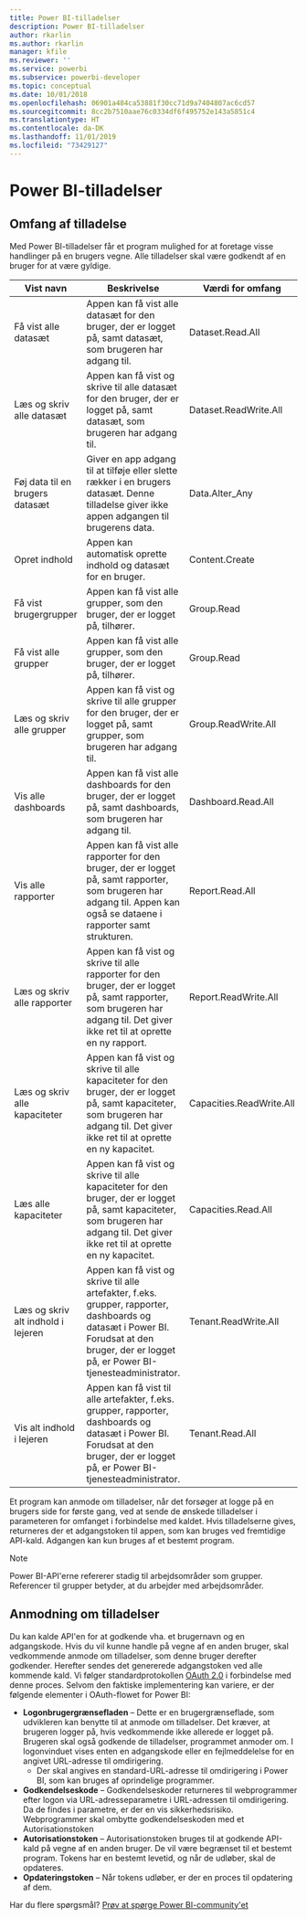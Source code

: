 ```yaml
---
title: Power BI-tilladelser
description: Power BI-tilladelser
author: rkarlin
ms.author: rkarlin
manager: kfile
ms.reviewer: ''
ms.service: powerbi
ms.subservice: powerbi-developer
ms.topic: conceptual
ms.date: 10/01/2018
ms.openlocfilehash: 06901a484ca53881f30cc71d9a7404807ac6cd57
ms.sourcegitcommit: 8cc2b7510aae76c0334df6f495752e143a5851c4
ms.translationtype: HT
ms.contentlocale: da-DK
ms.lasthandoff: 11/01/2019
ms.locfileid: "73429127"
---
```

# <a name="power-bi-permissions"></a>Power BI-tilladelser

## <a name="permission-scopes"></a>Omfang af tilladelse

Med Power BI-tilladelser får et program mulighed for at foretage visse handlinger på en brugers vegne. Alle tilladelser skal være godkendt af en bruger for at være gyldige.

| Vist navn | Beskrivelse | Værdi for omfang |
| --- | --- | --- |
| Få vist alle datasæt |Appen kan få vist alle datasæt for den bruger, der er logget på, samt datasæt, som brugeren har adgang til. |Dataset.Read.All |
| Læs og skriv alle datasæt |Appen kan få vist og skrive til alle datasæt for den bruger, der er logget på, samt datasæt, som brugeren har adgang til. |Dataset.ReadWrite.All |
| Føj data til en brugers datasæt |Giver en app adgang til at tilføje eller slette rækker i en brugers datasæt. Denne tilladelse giver ikke appen adgangen til brugerens data. |Data.Alter_Any |
| Opret indhold |Appen kan automatisk oprette indhold og datasæt for en bruger. |Content.Create |
| Få vist brugergrupper |Appen kan få vist alle grupper, som den bruger, der er logget på, tilhører. |Group.Read |
| Få vist alle grupper |Appen kan få vist alle grupper, som den bruger, der er logget på, tilhører. |Group.Read |
| Læs og skriv alle grupper |Appen kan få vist og skrive til alle grupper for den bruger, der er logget på, samt grupper, som brugeren har adgang til. |Group.ReadWrite.All |
| Vis alle dashboards |Appen kan få vist alle dashboards for den bruger, der er logget på, samt dashboards, som brugeren har adgang til. |Dashboard.Read.All |
| Vis alle rapporter |Appen kan få vist alle rapporter for den bruger, der er logget på, samt rapporter, som brugeren har adgang til. Appen kan også se dataene i rapporter samt strukturen. |Report.Read.All |
| Læs og skriv alle rapporter |Appen kan få vist og skrive til alle rapporter for den bruger, der er logget på, samt rapporter, som brugeren har adgang til. Det giver ikke ret til at oprette en ny rapport. |Report.ReadWrite.All |
| Læs og skriv alle kapaciteter |Appen kan få vist og skrive til alle kapaciteter for den bruger, der er logget på, samt kapaciteter, som brugeren har adgang til. Det giver ikke ret til at oprette en ny kapacitet. |Capacities.ReadWrite.All |
| Læs alle kapaciteter |Appen kan få vist og skrive til alle kapaciteter for den bruger, der er logget på, samt kapaciteter, som brugeren har adgang til. Det giver ikke ret til at oprette en ny kapacitet. |Capacities.Read.All |
| Læs og skriv alt indhold i lejeren |Appen kan få vist og skrive til alle artefakter, f.eks. grupper, rapporter, dashboards og datasæt i Power BI. Forudsat at den bruger, der er logget på, er Power BI-tjenesteadministrator. |Tenant.ReadWrite.All |
| Vis alt indhold i lejeren |Appen kan få vist til alle artefakter, f.eks. grupper, rapporter, dashboards og datasæt i Power BI. Forudsat at den bruger, der er logget på, er Power BI-tjenesteadministrator. |Tenant.Read.All |

Et program kan anmode om tilladelser, når det forsøger at logge på en brugers side for første gang, ved at sende de ønskede tilladelser i parameteren for omfanget i forbindelse med kaldet. Hvis tilladelserne gives, returneres der et adgangstoken til appen, som kan bruges ved fremtidige API-kald. Adgangen kan kun bruges af et bestemt program.

> [!NOTE]
> Power BI-API'erne refererer stadig til arbejdsområder som grupper. Referencer til grupper betyder, at du arbejder med arbejdsområder.

## <a name="requesting-permissions"></a>Anmodning om tilladelser

Du kan kalde API'en for at godkende vha. et brugernavn og en adgangskode. Hvis du vil kunne handle på vegne af en anden bruger, skal vedkommende anmode om tilladelser, som denne bruger derefter godkender. Herefter sendes det genererede adgangstoken ved alle kommende kald. Vi følger standardprotokollen [OAuth 2.0](http://oauth.net/2/) i forbindelse med denne proces. Selvom den faktiske implementering kan variere, er der følgende elementer i OAuth-flowet for Power BI:

* **Logonbrugergrænsefladen** – Dette er en brugergrænseflade, som udvikleren kan benytte til at anmode om tilladelser. Det kræver, at brugeren logger på, hvis vedkommende ikke allerede er logget på. Brugeren skal også godkende de tilladelser, programmet anmoder om. I logonvinduet vises enten en adgangskode eller en fejlmeddelelse for en angivet URL-adresse til omdirigering.
  * Der skal angives en standard-URL-adresse til omdirigering i Power BI, som kan bruges af oprindelige programmer.
* **Godkendelseskode** – Godkendelseskoder returneres til webprogrammer efter logon via URL-adresseparametre i URL-adressen til omdirigering. Da de findes i parametre, er der en vis sikkerhedsrisiko. Webprogrammer skal ombytte godkendelseskoden med et Autorisationstoken
* **Autorisationstoken** – Autorisationstoken bruges til at godkende API-kald på vegne af en anden bruger. De vil være begrænset til et bestemt program. Tokens har en bestemt levetid, og når de udløber, skal de opdateres.
* **Opdateringstoken** – Når tokens udløber, er der en proces til opdatering af dem.

Har du flere spørgsmål? [Prøv at spørge Power BI-community'et](http://community.powerbi.com/)